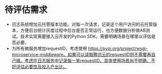 # 待评估需求

- 日志系统增加云托管版本功能。对每一次请求，记录这个用户访问的云托管版本，方便后台统计灰度过程中后台是否正常运行，也方便数据分析做AB测试。技术实现需要接入云开发的Python SDK。需要明确场景在哪里以评估是否必要。
- 为所有微服务增加requestID，考虑使用 https://pypi.org/project/wsgi-microservice-middleware。如果可以读取腾讯云的requestID则不需要再自己做。考虑在日志服务中记录每一笔requestID。具体使用场景尚不明确，不好评估必要性及投入产出比。
